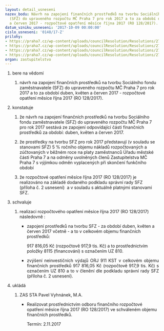 ```yaml
---
layout: detail_usneseni
nazev_bodu: Návrh na zapojení finančních prostředků na tvorbu Sociálního fondu zaměstnavatele
  (SFZ) do upraveného rozpočtu MČ Praha 7 pro rok 2017 a to za období duben, květen
  a červen 2017 - rozpočtové opatření měsíce října 2017 (RO 128/2017).
datum_vzniku_usneseni: '2017-10-09 00:00:00'
cislo_usneseni: '0148/17-Z'
prilohy:
- https://praha7.cz/wp-content/uploads/councilResolution/Resolutions/27292/export/Duvodova_zprava~255384.docx
- https://praha7.cz/wp-content/uploads/councilResolution/Resolutions/27292/export/TvorbaSFZ_obdobi_duben_cerven_upraveno_2017~255383.pdf
- https://praha7.cz/wp-content/uploads/councilResolution/Resolutions/27292/export/Usneseni_R_MC_0874_2017R~255382.pdf
- https://praha7.cz/wp-content/uploads/councilResolution/Resolutions/27292/export/export~301109.pdf
organ: zastupitelstvo
---
```

<ol class="urzList_view" id="urzList">
<li class="urzClass1" id=""><span name="1">bere na vědomí</span> 
<ol class="urzOlClass">
<li class="urzClass2" style="TEXT-ALIGN: left" id=""><span><p>návrh na zapojení finančních prostředků na tvorbu Sociálního fondu zaměstnavatele (SFZ) do upraveného rozpočtu MČ Praha 7 pro rok 2017 a to za období duben, květen a červen 2017 - rozpočtové opatření měsíce října 2017 (RO 128/2017).<br></p></span></li></ol></li>
<li class="urzClass1" id=""><span name="6">konstatuje</span> 
<ol class="urzOlClass">
<li class="urzClass2" style="TEXT-ALIGN: left" id=""><span><p>že návrh na zapojení finančních prostředků na tvorbu Sociálního fondu zaměstnavatele (SFZ)&nbsp;do upraveného rozpočtu MČ Praha 7 pro rok 2017 sestává ze zapojení odpovídající části finančních prostředků za období: duben, květen a červen 2017.</p></span></li>
<li class="urzClass2" style="TEXT-ALIGN: left" id=""><span><p>že prostředky na tvorbu SFZ pro rok 2017 představují (v souladu se stanovami SFZ) 5 % ročního objemu nákladů rozpočtovaných a zúčtovaných v běžném roce na platy zaměstnanců Úřadu městské části Praha 7 a na odměny uvolněných členů Zastupitelstva MČ Praha 7 s výjimkou odměn vyplacených při skončení funkčního období</p></span></li>
<li class="urzClass2" style="TEXT-ALIGN: left" id=""><span><p>že rozpočtové opatření měsíce října 2017 (RO 128/2017) je realizováno na základě dodaného podkladu správní rady SFZ (příloha č. 2 usnesení)&nbsp; a v souladu s aktuálně platnými stanovami SFZ.</p></span></li></ol></li>
<li class="urzClass1" id=""><span name="24">schvaluje</span> 
<ol id="" class="urzOlClass">
<li class="urzClass2" style="TEXT-ALIGN: left" id=""><span><p>realizaci rozpočtového opatření&nbsp;měsíce října 2017 (RO 128/2017) následovně :</p></span>
<ul id="" class="urzUlClass">
<li class="urzClass3" style="TEXT-ALIGN: left" id=""><span><p>zapojení prostředků na tvorbu SFZ&nbsp;-&nbsp;za období duben, květen a červen 2017 včetně - a to&nbsp;v celkovém objemu finančních prostředků:</p><p>917 816,05 Kč&nbsp;(rozpočtově&nbsp;917,9 tis. Kč) a to prostřednictvím položky 8115 (financování) s označením UZ 810.<br></p></span></li>
<li class="urzClass3" style="TEXT-ALIGN: justify" id=""><span><p style="TEXT-ALIGN: justify" data-mce-style="text-align: justify;">zvýšení neinvestičních výdajů ORJ 911&nbsp;KST v celkovém objemu finančních prostředků 917 816,05 Kč (rozpočtově 917,9 tis. Kč) s označením UZ 810 a to v členění dle&nbsp;podkladu správní rady SFZ (příloha č. 2 usnesení). &nbsp; &nbsp; &nbsp; <br></p></span></li>





</ul></li>
</ol></li><li class="urzClass1" id="urzUkoly"><span name="1">ukládá</span><ol class="urzOlClass"><li class="urzClass2"><span><p>ZAS STA Pavel Vyhnánek, M.A.</p></span><ul class="urzUlClass"><li class="urzClass3"><span><p>Realizovat prostřednictvím odboru finančního rozpočtové opatření měsíce října 2017 (RO 128/2017) ve schváleném objemu finančních prostředků.</p></span><span class="urzUkolTermin">  Termín:&nbsp;2.11.2017</span></li></ul></li></ol></li>
</ol>